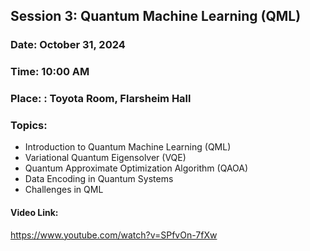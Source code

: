 ## Session 3: Quantum Machine Learning (QML)
### Date: October 31, 2024
### Time: 10:00 AM
### Place: : Toyota Room, Flarsheim Hall
### Topics:
- Introduction to Quantum Machine Learning (QML)
- Variational Quantum Eigensolver (VQE)  
- Quantum Approximate Optimization Algorithm (QAOA)  
- Data Encoding in Quantum Systems  
- Challenges in QML  
 
#### Video Link: 
https://www.youtube.com/watch?v=SPfvOn-7fXw

